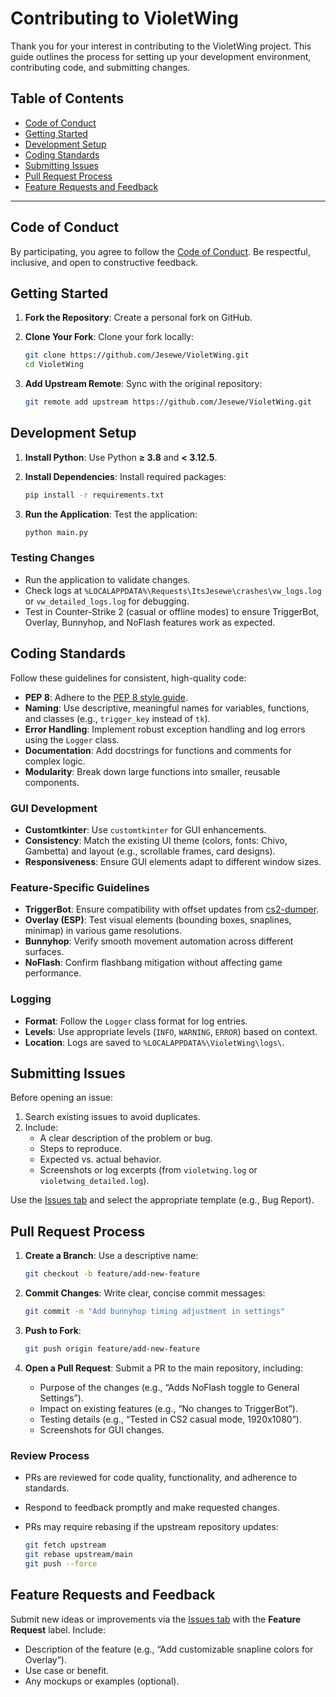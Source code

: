 # Contributing to VioletWing

Thank you for your interest in contributing to the VioletWing project. This guide outlines the process for setting up your development environment, contributing code, and submitting changes.

## Table of Contents

- [Code of Conduct](#code-of-conduct)
- [Getting Started](#getting-started)
- [Development Setup](#development-setup)
- [Coding Standards](#coding-standards)
- [Submitting Issues](#submitting-issues)
- [Pull Request Process](#pull-request-process)
- [Feature Requests and Feedback](#feature-requests-and-feedback)

---

## Code of Conduct

By participating, you agree to follow the [Code of Conduct](CODE_OF_CONDUCT.md). Be respectful, inclusive, and open to constructive feedback.

## Getting Started

1. **Fork the Repository**: Create a personal fork on GitHub.
2. **Clone Your Fork**: Clone your fork locally:

   ```bash
   git clone https://github.com/Jesewe/VioletWing.git
   cd VioletWing
   ```

3. **Add Upstream Remote**: Sync with the original repository:

   ```bash
   git remote add upstream https://github.com/Jesewe/VioletWing.git
   ```

## Development Setup

1. **Install Python**: Use Python **≥ 3.8** and **< 3.12.5**.
2. **Install Dependencies**: Install required packages:

   ```bash
   pip install -r requirements.txt
   ```

3. **Run the Application**: Test the application:

   ```bash
   python main.py
   ```

### Testing Changes

- Run the application to validate changes.
- Check logs at `%LOCALAPPDATA%\Requests\ItsJesewe\crashes\vw_logs.log` or `vw_detailed_logs.log` for debugging.
- Test in Counter-Strike 2 (casual or offline modes) to ensure TriggerBot, Overlay, Bunnyhop, and NoFlash features work as expected.

## Coding Standards

Follow these guidelines for consistent, high-quality code:

- **PEP 8**: Adhere to the [PEP 8 style guide](https://www.python.org/dev/peps/pep-0008/).
- **Naming**: Use descriptive, meaningful names for variables, functions, and classes (e.g., `trigger_key` instead of `tk`).
- **Error Handling**: Implement robust exception handling and log errors using the `Logger` class.
- **Documentation**: Add docstrings for functions and comments for complex logic.
- **Modularity**: Break down large functions into smaller, reusable components.

### GUI Development

- **Customtkinter**: Use `customtkinter` for GUI enhancements.
- **Consistency**: Match the existing UI theme (colors, fonts: Chivo, Gambetta) and layout (e.g., scrollable frames, card designs).
- **Responsiveness**: Ensure GUI elements adapt to different window sizes.

### Feature-Specific Guidelines

- **TriggerBot**: Ensure compatibility with offset updates from [cs2-dumper](https://github.com/a2x/cs2-dumper).
- **Overlay (ESP)**: Test visual elements (bounding boxes, snaplines, minimap) in various game resolutions.
- **Bunnyhop**: Verify smooth movement automation across different surfaces.
- **NoFlash**: Confirm flashbang mitigation without affecting game performance.

### Logging

- **Format**: Follow the `Logger` class format for log entries.
- **Levels**: Use appropriate levels (`INFO`, `WARNING`, `ERROR`) based on context.
- **Location**: Logs are saved to `%LOCALAPPDATA%\VioletWing\logs\`.

## Submitting Issues

Before opening an issue:

1. Search existing issues to avoid duplicates.
2. Include:
   - A clear description of the problem or bug.
   - Steps to reproduce.
   - Expected vs. actual behavior.
   - Screenshots or log excerpts (from `violetwing.log` or `violetwing_detailed.log`).

Use the [Issues tab](https://github.com/Jesewe/VioletWing/issues) and select the appropriate template (e.g., Bug Report).

## Pull Request Process

1. **Create a Branch**: Use a descriptive name:

   ```bash
   git checkout -b feature/add-new-feature
   ```

2. **Commit Changes**: Write clear, concise commit messages:

   ```bash
   git commit -m "Add bunnyhop timing adjustment in settings"
   ```

3. **Push to Fork**:

   ```bash
   git push origin feature/add-new-feature
   ```

4. **Open a Pull Request**: Submit a PR to the main repository, including:

   - Purpose of the changes (e.g., “Adds NoFlash toggle to General Settings”).
   - Impact on existing features (e.g., “No changes to TriggerBot”).
   - Testing details (e.g., “Tested in CS2 casual mode, 1920x1080”).
   - Screenshots for GUI changes.

### Review Process

- PRs are reviewed for code quality, functionality, and adherence to standards.
- Respond to feedback promptly and make requested changes.
- PRs may require rebasing if the upstream repository updates:

  ```bash
  git fetch upstream
  git rebase upstream/main
  git push --force
  ```

## Feature Requests and Feedback

Submit new ideas or improvements via the [Issues tab](https://github.com/Jesewe/VioletWing/issues) with the **Feature Request** label. Include:

- Description of the feature (e.g., “Add customizable snapline colors for Overlay”).
- Use case or benefit.
- Any mockups or examples (optional).
